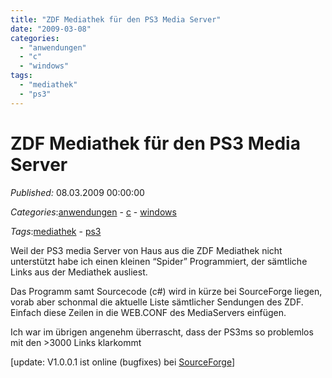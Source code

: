 ```yaml
---
title: "ZDF Mediathek für den PS3 Media Server"
date: "2009-03-08"
categories: 
  - "anwendungen"
  - "c"
  - "windows"
tags: 
  - "mediathek"
  - "ps3"
---
```

# ZDF Mediathek für den PS3 Media Server
_Published:_ 08.03.2009 00:00:00

_Categories_:[anwendungen](/dotnetwork/de/categories#anwendungen) - [c](/dotnetwork/de/categories#c) - [windows](/dotnetwork/de/categories#windows)

_Tags_:[mediathek](/dotnetwork/de/tags#mediathek) - [ps3](/dotnetwork/de/tags#ps3)


Weil der PS3 media Server von Haus aus die ZDF Mediathek nicht unterstützt habe ich einen kleinen “Spider” Programmiert, der sämtliche Links aus der Mediathek ausliest.

Das Programm samt Sourcecode (c#) wird in kürze bei SourceForge liegen, vorab aber schonmal die aktuelle Liste sämtlicher Sendungen des ZDF. Einfach diese Zeilen in die WEB.CONF des MediaServers einfügen.

Ich war im übrigen angenehm überrascht, dass der PS3ms so problemlos mit den >3000 Links klarkommt

\[update: V1.0.0.1 ist online (bugfixes) bei [SourceForge](http://sourceforge.net/projects/ps3mediathek/files/)\]
